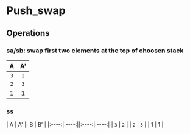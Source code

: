 # Push_swap

## Operations

### **sa/sb:** swap first two elements at the top of choosen stack
| A | A' |
|:----:|:----:|
| `3` | `2` |
| `2` | `3` | 
| 1 | 1 |

### **ss** 
|    A | A'   || B    | B'   |
|:----:|:----:||:----:|:----:|
| `3` | `2` |
| `2` | `3` | 
| 1   | 1   |
